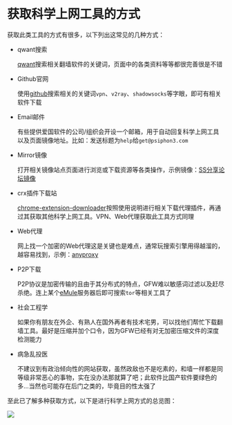 # 获取科学上网工具的方式

获取此类工具的方式有很多，以下列出这常见的几种方式：

* qwant搜索

    [qwant](https://www.qwant.com/)搜索相关翻墙软件的关键词，页面中的各类资料等等都很完善很是不错

* Github官网

    使用[github](https://www.github.com/)搜索相关的关键词`vpn`、`v2ray`、`shadowsocks`等字眼，即可有相关软件下载

* Email邮件

    有些提供爱国软件的公司/组织会开设一个邮箱，用于自动回复科学上网工具以及页面镜像地址。比如：发送标题为`help`给`get@psiphon3.com`

* Mirror镜像

    打开相关镜像站点页面进行浏览或下载资源等各类操作，示例镜像：[SS分享论坛镜像](https://www.ssrshare.xyz/)

* crx插件下载站

    [chrome-extension-downloader](https://chrome-extension-downloader.com/)按照使用说明进行相关下载代理插件，再通过其获取其他科学上网工具。VPN、Web代理获取此工具方式同理

* Web代理

    网上找一个加密的Web代理这是关键也是难点，通常玩搜索引擎用得越溜的，越容易找到，示例：[anyproxy](https://www.anyproxy.cn/)

* P2P下载

    P2P协议是加密传输的且由于其分布式的特点，GFW难以敏感词过滤以及赶尽杀绝。连上某个[eMule](https://www.emule-project.net/home/perl/general.cgi?l=42)服务器后即可搜索`tor`等相关工具了

* 社会工程学

    如果你有朋友在外企、有熟人在国外再者有技术宅男，可以找他们帮忙下载翻墙工具。最好是压缩并加个口令，因为GFW已经有对无加密压缩文件的深度检测能力

* 病急乱投医

    不建议到有政治倾向性的网站获取，虽然政敌也不是吃素的，和墙一样都是同等级非常恶心的事物，实在没办法那就算了吧；此软件比国产软件要绿色的多...当然也可能存在后门之类的，毕竟目的性太强了

至此已了解多种获取方式，以下是进行科学上网方式的总览图：

<!-- ![](https://ipfs.io/ipfs/QmRhbqdGy8wmZhnE68D8uesrEgDFAsp2pcJE2frMuKfrvs?1.png) -->

![](https://raw.githubusercontent.com/loremwalker/fq-book/master/docs/images/2018-05-05_154505.png)